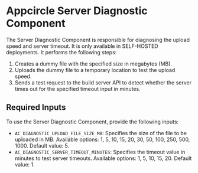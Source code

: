 

# Appcircle Server Diagnostic Component

The Server Diagnostic Component is responsible for diagnosing the upload speed and server timeout. It is only available in SELF-HOSTED deployments. 
It performs the following steps:

1. Creates a dummy file with the specified size in megabytes (MB).
2. Uploads the dummy file to a temporary location to test the upload speed.
3. Sends a test request to the build server API to detect whether the server times out for the specified timeout input in minutes.

 ## Required Inputs

To use the Server Diagnostic Component, provide the following inputs:

- `AC_DIAGNOSTIC_UPLOAD_FILE_SIZE_MB`: Specifies the size of the file to be uploaded in MB. Available options: 1, 5, 10, 15, 20, 30, 50, 100, 250, 500, 1000. Default value: 5.
- `AC_DIAGNOSTIC_SERVER_TIMEOUT_MINUTES`: Specifies the timeout value in minutes to test server timeouts. Available options: 1, 5, 10, 15, 20. Default value: 1.

